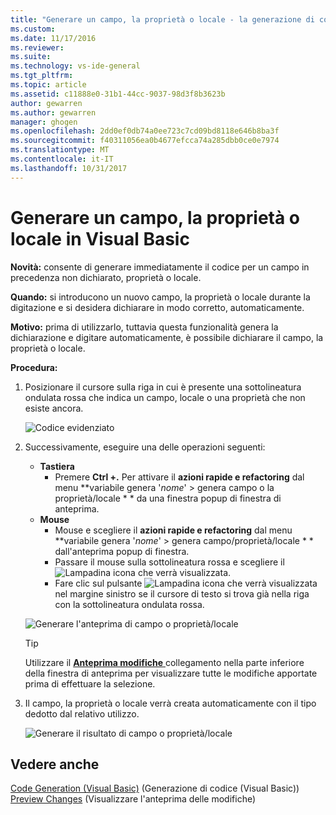 ```yaml
---
title: "Generare un campo, la proprietà o locale - la generazione di codice (Visual Basic) | Documenti Microsoft"
ms.custom: 
ms.date: 11/17/2016
ms.reviewer: 
ms.suite: 
ms.technology: vs-ide-general
ms.tgt_pltfrm: 
ms.topic: article
ms.assetid: c11888e0-31b1-44cc-9037-98d3f8b3623b
author: gewarren
ms.author: gewarren
manager: ghogen
ms.openlocfilehash: 2dd0ef0db74a0ee723c7cd09bd8118e646b8ba3f
ms.sourcegitcommit: f40311056ea0b4677efcca74a285dbb0ce0e7974
ms.translationtype: MT
ms.contentlocale: it-IT
ms.lasthandoff: 10/31/2017
---
```

# <a name="generate-a-field-property-or-local-in-visual-basic"></a>Generare un campo, la proprietà o locale in Visual Basic
**Novità:** consente di generare immediatamente il codice per un campo in precedenza non dichiarato, proprietà o locale. 

**Quando:** si introducono un nuovo campo, la proprietà o locale durante la digitazione e si desidera dichiarare in modo corretto, automaticamente.  

**Motivo:** prima di utilizzarlo, tuttavia questa funzionalità genera la dichiarazione e digitare automaticamente, è possibile dichiarare il campo, la proprietà o locale. 

**Procedura:**

1. Posizionare il cursore sulla riga in cui è presente una sottolineatura ondulata rossa che indica un campo, locale o una proprietà che non esiste ancora.

   ![Codice evidenziato](media/field_highlight.png)

1. Successivamente, eseguire una delle operazioni seguenti:
   * **Tastiera**
     * Premere **Ctrl +.** Per attivare il **azioni rapide e refactoring** dal menu  **variabile genera '*nome*' > genera campo o la proprietà/locale * * da una finestra popup di finestra di anteprima.
   * **Mouse**
     * Mouse e scegliere il **azioni rapide e refactoring** dal menu  **variabile genera '*nome*' > genera campo/proprietà/locale * * dall'anteprima popup di finestra.
     * Passare il mouse sulla sottolineatura rossa e scegliere il ![Lampadina](media/bulb.png) icona che verrà visualizzata.
     * Fare clic sul pulsante ![Lampadina](media/bulb.png) icona che verrà visualizzata nel margine sinistro se il cursore di testo si trova già nella riga con la sottolineatura ondulata rossa.

   ![Generare l'anteprima di campo o proprietà/locale](media/field_preview.png)

   >[!TIP]
   >Utilizzare il [ **Anteprima modifiche** ](../../ide/preview-changes.md) collegamento nella parte inferiore della finestra di anteprima per visualizzare tutte le modifiche apportate prima di effettuare la selezione.

1. Il campo, la proprietà o locale verrà creata automaticamente con il tipo dedotto dal relativo utilizzo.

   ![Generare il risultato di campo o proprietà/locale](media/field_result.png)

## <a name="see-also"></a>Vedere anche  
[Code Generation (Visual Basic)](../code-generation-vb.md) (Generazione di codice (Visual Basic))  
[Preview Changes](../../ide/preview-changes.md) (Visualizzare l'anteprima delle modifiche)